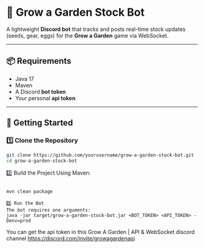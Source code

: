 # 🌿 Grow a Garden Stock Bot

A lightweight **Discord bot** that tracks and posts real-time stock updates (seeds, gear, eggs) for the **Grow a Garden** game via WebSocket.

---

## 📦 Requirements

- Java 17
- Maven
- A Discord **bot token**
- Your personal **api token**
---

## 🚀 Getting Started

### 1️⃣ Clone the Repository

```bash
git clone https://github.com/yourusername/grow-a-garden-stock-bot.git
cd grow-a-garden-stock-bot
```
2️⃣ Build the Project
Using Maven:

```bash

mvn clean package
```

```
3️⃣ Run the Bot
The bot requires one arguments:
java -jar target/grow-a-garden-stock-bot.jar <BOT_TOKEN> <API_TOKEN> -Denv=prod
```
You can get the api token in this Grow A Garden | API & WebSocket discord channel https://discord.com/invite/growagardenapi 
